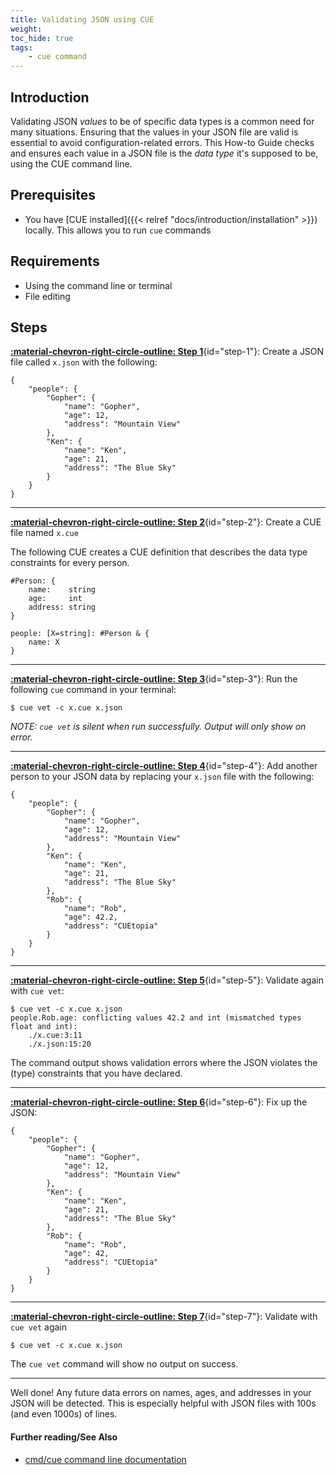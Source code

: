 ```yaml
---
title: Validating JSON using CUE
weight:
toc_hide: true
tags:
    - cue command
---
```


## Introduction

Validating JSON _values_ to be of specific data types is a common need for many
situations. Ensuring that the values in your JSON file are valid is essential
to avoid configuration-related errors. This How-to Guide checks and ensures
each value in a JSON file is the _data type_ it's supposed to be, using the CUE
command line.

<!--more-->

## Prerequisites

-   You have [CUE installed]({{< relref "docs/introduction/installation" >}})
    locally. This allows you to run `cue` commands

## Requirements

-   Using the command line or terminal
-   File editing

## Steps

[**:material-chevron-right-circle-outline: Step 1**](#step-1){id="step-1"}: Create a JSON file called `x.json` with the following:

```` { .json title="x.json" }
{
    "people": {
        "Gopher": {
            "name": "Gopher",
            "age": 12,
            "address": "Mountain View"
        },
        "Ken": {
            "name": "Ken",
            "age": 21,
            "address": "The Blue Sky"
        }
    }
}
````


---



[**:material-chevron-right-circle-outline: Step 2**](#step-2){id="step-2"}: Create a CUE file named `x.cue`

The following CUE creates a CUE definition that describes the data type
constraints for every person.

```` { .cue title="x.cue" }
#Person: {
	name:    string
	age:     int
	address: string
}

people: [X=string]: #Person & {
	name: X
}
````


---


[**:material-chevron-right-circle-outline: Step 3**](#step-3){id="step-3"}: Run the following `cue` command in your terminal:

```` { .text title="TERMINAL" data-copy="cue vet -c x.cue x.json" }
$ cue vet -c x.cue x.json
````

_NOTE: `cue vet` is silent when run successfully. Output will only show on error._

---


[**:material-chevron-right-circle-outline: Step 4**](#step-4){id="step-4"}: Add another person to your JSON data by replacing your `x.json` file with the
following:

```` { .json title="x.json" }
{
    "people": {
        "Gopher": {
            "name": "Gopher",
            "age": 12,
            "address": "Mountain View"
        },
        "Ken": {
            "name": "Ken",
            "age": 21,
            "address": "The Blue Sky"
        },
        "Rob": {
            "name": "Rob",
            "age": 42.2,
            "address": "CUEtopia"
        }
    }
}
````


---


[**:material-chevron-right-circle-outline: Step 5**](#step-5){id="step-5"}: Validate again with `cue vet`:

```` { .text title="TERMINAL" data-copy="cue vet -c x.cue x.json" }
$ cue vet -c x.cue x.json
people.Rob.age: conflicting values 42.2 and int (mismatched types float and int):
    ./x.cue:3:11
    ./x.json:15:20
````

The command output shows validation errors where the JSON violates
the (type) constraints that you have declared.


---


[**:material-chevron-right-circle-outline: Step 6**](#step-6){id="step-6"}: Fix up the JSON:

```` { .json title="x.json" }
{
    "people": {
        "Gopher": {
            "name": "Gopher",
            "age": 12,
            "address": "Mountain View"
        },
        "Ken": {
            "name": "Ken",
            "age": 21,
            "address": "The Blue Sky"
        },
        "Rob": {
            "name": "Rob",
            "age": 42,
            "address": "CUEtopia"
        }
    }
}
````


---


[**:material-chevron-right-circle-outline: Step 7**](#step-7){id="step-7"}: Validate with `cue vet` again

```` { .text title="TERMINAL" data-copy="cue vet -c x.cue x.json" }
$ cue vet -c x.cue x.json
````

The `cue vet` command will show no output on success.


---


Well done! Any future data errors on names, ages, and addresses in your JSON
will be detected. This is especially helpful with JSON files with 100s (and
even 1000s) of lines.

#### Further reading/See Also

-   [cmd/cue command line documentation](https://cue.googlesource.com/cue/+/refs/tags/v0.2.0/doc/cmd/cue.md)
